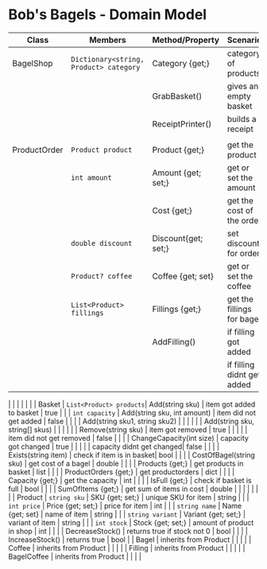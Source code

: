 # Bob's Bagels - Domain Model

| Class           | Members                 | Method/Property             | Scenario                  | Output     |
|-----------------|-------------------------|-----------------------------|---------------------------|------------|
| BagelShop       | `Dictionary<string, Product> category`| Category {get;}  | category of products      | Dictionary |
|                 |							| GrabBasket()                | gives an empty basket     | Basket     |
|                 |                         | ReceiptPrinter()            | builds a receipt          | StringBuilder|
|                 |                         |                             |                           |            |
| ProductOrder    | `Product product`       | Product {get;}              | get the product           | Product    |
|                 | `int amount`            | Amount {get; set;}          | get or set the amount     | int        |
|                 |                         | Cost {get;}                 | get the cost of the order | double     |
|                 | `double discount`       | Discount{get; set;}         | set discount for order    | nothing    |
|                 | `Product? coffee`       | Coffee {get; set}           | get or set the coffee     |            |
|                 | `List<Product> fillings`| Fillings {get;}             | get the fillings for bagel| list       |
|                 |                         | AddFilling()                | if filling got added      | true       |
|                 |                         |                             | if filling didnt get added| false      |

|                 |                         |                             |                           |            |
| Basket          | `List<Product> products`| Add(string sku)             | item got added to basket  | true       |
|				  | `int capacity`          | Add(string sku, int amount) | item did not get added    | false      |
|                 |                         | Add(string sku1, string sku2) |                         |            |
|                 |                         | Add(string sku, string[] skus) |                        |            |
|                 |		                    | Remove(string sku)          | item got removed          | true       |
|                 |                         |                             | item did not get removed  | false      |
|                 |                         | ChangeCapacity(int size)    | capacity got changed      | true       |
|                 |                         |                             | capacity didnt get changed| false      |
|                 |                         | Exists(string item)         | check if item is in basket| bool       |
|                 |                         | CostOfBagel(string sku)     | get cost of a bagel       | double     |
|                 |                         | Products {get;}             | get products in basket    | list       |
|                 |                         | ProductOrders {get;}        | get productorders         | dict       |
|                 |                         | Capacity {get;}             | get the capacity          | int        |
|                 |                         | IsFull {get;}               | check if basket is full   | bool       |
|                 |                         | SumOfItems {get;}           | get sum of items in cost  | double     |
|                 |                         |                             |                           |            |
| Product         | `string sku`            | SKU {get; set;}             | unique SKU for item       | string     |
|                 | `int price`             | Price {get; set;}           | price for item            | int        |
|                 | `string name`           | Name {get; set}             | name of item              | string     |
|                 | `string variant`        | Variant {get; set;}         | variant of item           | string     |
|                 | `int stock`             | Stock {get; set;}           | amount of product in shop | int        |
|                 |                         | DecreaseStock()             | returns true if stock not 0 | bool     |
|                 |                         | IncreaseStock()             | returns true              | bool       |
| Bagel           | inherits from Product   |                             |                           |            |
| Coffee          | inherits from Product   |                             |                           |            |
| Filling         | inherits from Product   |                             |                           |            |
| BagelCoffee     | inherits from Product   |                             |                           |            |